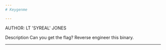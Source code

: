 ```yaml
---
# Keygenme

---
```

AUTHOR: LT 'SYREAL' JONES

Description
Can you get the flag?
Reverse engineer this binary.

---

